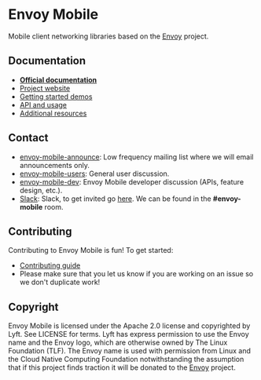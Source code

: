 # Envoy Mobile

Mobile client networking libraries based on the [Envoy](https://www.envoyproxy.io) project.

## Documentation

- **[Official documentation](https://envoy-mobile.github.io/docs/envoy-mobile/latest/index.html)**
- [Project website](https://envoy-mobile.github.io)
- [Getting started demos](https://envoy-mobile.github.io/docs/envoy-mobile/latest/start/start.html)
- [API and usage](https://envoy-mobile.github.io/docs/envoy-mobile/latest/api/api.html)
- [Additional resources](https://envoy-mobile.github.io/docs/envoy-mobile/latest/intro/additional_resources.html)

## Contact

* [envoy-mobile-announce](https://groups.google.com/forum/#!forum/envoy-mobile-announce): Low
  frequency mailing list where we will email announcements only.
* [envoy-mobile-users](https://groups.google.com/forum/#!forum/envoy-mobile-users): General user
  discussion.
* [envoy-mobile-dev](https://groups.google.com/forum/#!forum/envoy-mobile-dev): Envoy Mobile
  developer discussion (APIs, feature design, etc.).
* [Slack](https://envoyproxy.slack.com): Slack, to get invited go
  [here](https://envoyslack.cncf.io). We can be found in the **#envoy-mobile** room.

## Contributing

Contributing to Envoy Mobile is fun! To get started:

* [Contributing guide](CONTRIBUTING.md)
* Please make sure that you let us know if you are working on an issue so we don't duplicate work!

## Copyright

Envoy Mobile is licensed under the Apache 2.0 license and copyrighted by Lyft. See LICENSE for terms.
Lyft has express permission to use the Envoy name and the Envoy logo, which are otherwise owned by
The Linux Foundation (TLF). The Envoy name is used with permission from Linux and the Cloud Native
Computing Foundation notwithstanding the assumption that if this project finds traction it will be
donated to the [Envoy](https://www.envoyproxy.io) project.

